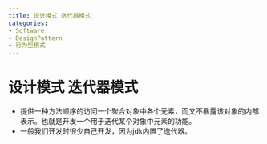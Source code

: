 ```yaml
---
title: 设计模式 迭代器模式
categories:
- Software
- DesignPattern
- 行为型模式
---
```

# 设计模式 迭代器模式

- 提供一种方法顺序的访问一个聚合对象中各个元素，而又不暴露该对象的内部表示。也就是开发一个用于迭代某个对象中元素的功能。
- 一般我们开发时很少自己开发，因为jdk内置了迭代器。
